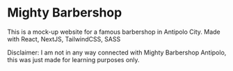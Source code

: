 # Mighty Barbershop

This is a mock-up website for a famous barbershop in Antipolo City.
Made with React, NextJS, TailwindCSS, SASS



Disclaimer: I am not in any way connected with Mighty Barbershop Antipolo, this was just made for learning purposes only.
